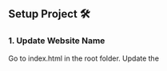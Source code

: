 ## Setup Project 🛠️
### 1. Update Website Name
Go to index.html in the root folder.
Update the <title> tag to iot workshop 2025.
Evaluation: Open the website in Chrome and capture a screenshot showing the updated title.

### 2. Clean Unused Files
Step 1: Go to src/App.css:

Delete all existing CSS.
Add the following global CSS:
```
* {
  margin: 0;
  padding: 0;
  box-sizing: border-box;
  border: "none";
}
```
Delete index.css and remove its import from main.tsx.


### Step 2: Go to src/App.tsx:

Remove all imports except import "./App.css";.
Update the file to:
```
import "./App.css";

function App() {
  return <></>;
}

export default App;
```

### 3. Create Folder Structure
Inside `src`  create the following folders:
- `pages`: For each page of the website.
- `components`: For reusable UI elements.
- `services`: For API calls (create api.ts inside this folder).
- `types`: For TypeScript types (create index.ts inside this folder).

Folder Structure Example:
```
src/
├── assets/
├── components/
├── pages/
├── services/
│   ├── api.ts
├── types/
│   ├── index.ts
```
### 4. Naming Conventions
Files in pages/ and components/ must start with an uppercase letter (e.g., Home.tsx).
For component-specific CSS, use .module.css (e.g., Button.module.css for Button.tsx).
Evaluation: Create a file Home.tsx in pages/ with the following content:

```
const Home = () => {
  return <div>This is Home page</div>;
};

export default Home;
```
### 5. Add Routing
Install react-router-dom:

`npm i react-router-dom`

Update App.tsx to include routing:
```
import "./App.css";
import { BrowserRouter, Routes, Route } from "react-router-dom";
import Home from "./pages/Home";

function App() {
  return (
    <>
      <BrowserRouter>
        <Routes>
          <Route path="/" element={<Home />}></Route>
        </Routes>
      </BrowserRouter>
    </>
  );
}

export default App;
```

## Common Errors
Cannot Import Component:
Ensure the file name starts with an uppercase letter (e.g., Home.tsx).
Routing Not Working:
Ensure react-router-dom is installed and properly imported.

Folder Structure
```
frontend/
├── public/
├── src/
│   ├── assets/
│   ├── components/
│   ├── hooks/
│   ├── pages/
│   ├── services/
│   │   ├── api.ts
│   ├── types/
│   │   ├── index.ts
│   ├── App.tsx
│   ├── index.tsx
│   ├── react-app-env.d.ts
│   ├── reportWebVitals.ts
│   ├── setupTests.ts
├── .prettierrc
├── tsconfig.json
└── package.json
```
